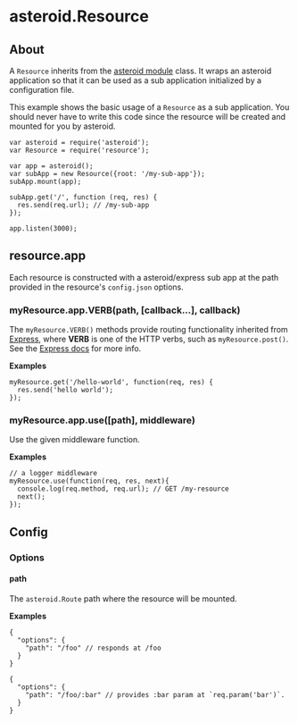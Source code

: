 # asteroid.Resource
    
## About

A `Resource` inherits from the [asteroid module](../asteroid-module) class. It wraps an asteroid application so that it can be used as a sub application initialized by a configuration file.

This example shows the basic usage of a `Resource` as a sub application. You should never have to write this code since the resource will be created and mounted for you by asteroid.

    var asteroid = require('asteroid');
    var Resource = require('resource');

    var app = asteroid();
    var subApp = new Resource({root: '/my-sub-app'});
    subApp.mount(app);

    subApp.get('/', function (req, res) {
      res.send(req.url); // /my-sub-app
    });
    
    app.listen(3000);

## resource.app

Each resource is constructed with a asteroid/express sub app at the path provided in the resource's `config.json` options.

### myResource.app.VERB(path, [callback...], callback)
    
The `myResource.VERB()` methods provide routing functionality inherited from [Express](http://expressjs.com/api.html#app.get), where **VERB** is one of the HTTP verbs, such as `myResource.post()`. See the [Express docs](http://expressjs.com/api.html#app.get) for more info.
    

**Examples**

    myResource.get('/hello-world', function(req, res) {
      res.send('hello world');
    });
    

### myResource.app.use([path], middleware)

Use the given middleware function.

**Examples**

    // a logger middleware
    myResource.use(function(req, res, next){
      console.log(req.method, req.url); // GET /my-resource
      next();
    });
    
## Config

### Options

#### path

The `asteroid.Route` path where the resource will be mounted.

**Examples**

    {
      "options": {
        "path": "/foo" // responds at /foo
      }
    }

<!-- ... -->

    {
      "options": {
        "path": "/foo/:bar" // provides :bar param at `req.param('bar')`.
      }
    }

